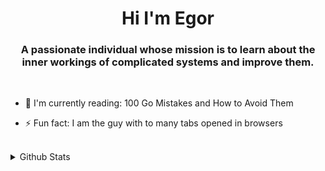 <h1 align="center">Hi I'm Egor</h1>  
<h3 align="center">A passionate individual whose mission is to learn about the inner workings of complicated systems and improve them. </h3> 
<br/>
  
- :open_book: I'm currently reading: 100 Go Mistakes and How to Avoid Them

- ⚡ Fun fact: I am the guy with to many tabs opened in browsers 
  
<br/>  

<details><summary> Github Stats </summary>


<p>&nbsp;<img align="center" src="https://github-readme-stats.vercel.app/api?username=egor-denysenko&show_icons=true&theme=gruvbox&locale=en" alt="egor-denysenko" /></p>

<p><img align="center" src="https://github-readme-streak-stats.herokuapp.com/?user=egor-denysenko&theme=dark" alt="egor-denysenko" /></p>

<p><img align="left" src="https://github-readme-stats.vercel.app/api/top-langs?username=egor-denysenko&show_icons=true&theme=gruvbox&locale=en&layout=compact" alt="egor-denysenko" /></p>
